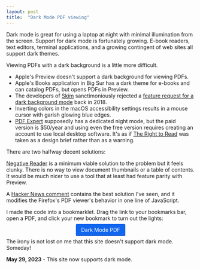 ```yaml
---
layout: post
title:  "Dark Mode PDF viewing"
---
```


Dark mode is great for using a laptop at night with minimal illumination from
the screen.  Support for dark mode is fortunately growing.  E-book readers,
text editors, terminal applications, and a growing contingent of web sites all
support dark themes.

Viewing PDFs with a dark background is a little more difficult.

* Apple's Preview doesn't support a dark background for viewing PDFs.
* Apple's Books application in Big Sur has a dark theme for e-books and can
  catalog PDFs, but opens PDFs in Preview.
* The developers of [Skim](https://skim-app.sourceforge.io/) sanctimoniously
  rejected a [feature request for a dark background
  mode](https://sourceforge.net/p/skim-app/feature-requests/1509/) back in 2018.
* Inverting colors in the macOS accessibility settings results in a mouse
  cursor with garish glowing blue edges.
* [PDF Expert](https://pdfexpert.com/) supposedly has a dedicated night mode,
  but the paid version is $50/year and using even the free version requires
  creating an account to use local desktop software.  It's as if [The Right to
  Read](https://www.gnu.org/philosophy/right-to-read.en.html) was taken as a
  design brief rather than as a warning.

There are two halfway decent solutions:

[Negative Reader](http://mackozer.pl/negative-reader/) is a minimum viable
solution to the problem but it feels clunky.  There is no way to view
document thumbnails or a table of contents.  It would be much nicer to use a
tool that at least had feature parity with Preview.

A [Hacker News comment](https://news.ycombinator.com/item?id=25180600) contains
the best solution I've seen, and it modifies the Firefox's PDF viewer's
behavior in one line of JavaScript.

I made the code into a bookmarklet.  Drag the link to your bookmarks bar, open
a PDF, and click your new bookmark to turn out the lights:

<!--
Bookmarklet style cribbed from Alisdair McDiarmid's article:
Kill sticky headers
https://alisdair.mcdiarmid.org/kill-sticky-headers/

I would put this in assets/main.scss or assets/css/style.scss
but the minima theme is a mess.  The documentation on how to customize the
minima theme doesn't match how the theme actually works.
-->
<style>
.bookmarklet a {
    background: #16e;
    border-radius: 3px;
    border-bottom: 1px solid #139;
    color: #fff;
    padding: 0.5em 1em;
    text-decoration: none;
    transition-property: background;
    transition-duration: 150ms;
}
</style>

<p class=bookmarklet style="text-align: center;">
<a href="javascript:(function(){viewer.style = 'filter: grayscale(1) invert(1) sepia(1) contrast(75%)';})()">Dark Mode PDF</a>
</p>

The irony is not lost on me that this site doesn't support dark mode.  Someday!

**May 29, 2023** - This site now supports dark mode.

